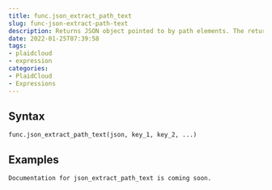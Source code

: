 ```yaml
---
title: func.json_extract_path_text
slug: func-json-extract-path-text
description: Returns JSON object pointed to by path elements. The return value will be a type of text.
date: 2022-01-25T07:39:58
tags:
- plaidcloud
- expression
categories:
- PlaidCloud
- Expressions
---
```



## Syntax



```
func.json_extract_path_text(json, key_1, key_2, ...)
```


## Examples



```
Documentation for json_extract_path_text is coming soon.
```
